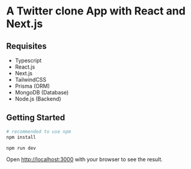 
# A Twitter clone App with React and Next.js

## Requisites

- Typescript
- React.js
- Next.js
- TailwindCSS
- Prisma (ORM)
- MongoDB (Database)
- Node.js (Backend)


## Getting Started

```bash
# recommended to use npm
npm install

npm run dev
```

Open [http://localhost:3000](http://localhost:3000) with your browser to see the result.
